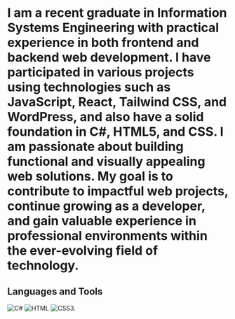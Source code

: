 # I am a recent graduate in Information Systems Engineering with practical experience in both frontend and backend web development. I have participated in various projects using technologies such as JavaScript, React, Tailwind CSS, and WordPress, and also have a solid foundation in C#, HTML5, and CSS. I am passionate about building functional and visually appealing web solutions. My goal is to contribute to impactful web projects, continue growing as a developer, and gain valuable experience in professional environments within the ever-evolving field of technology.


## Languages and Tools
![C#](https://img.shields.io/badge/C%20Sharp-239120.svg?style=for-the-badge&logo=C-Sharp&logoColor=white)
![HTML](https://img.shields.io/badge/html5%20-%23E34F26.svg?&style=for-the-badge&logo=html5&logoColor=white)
![CSS3](https://img.shields.io/badge/css3%20-%231572B6.svg?&style=for-the-badge&logo=css3&logoColor=white).



